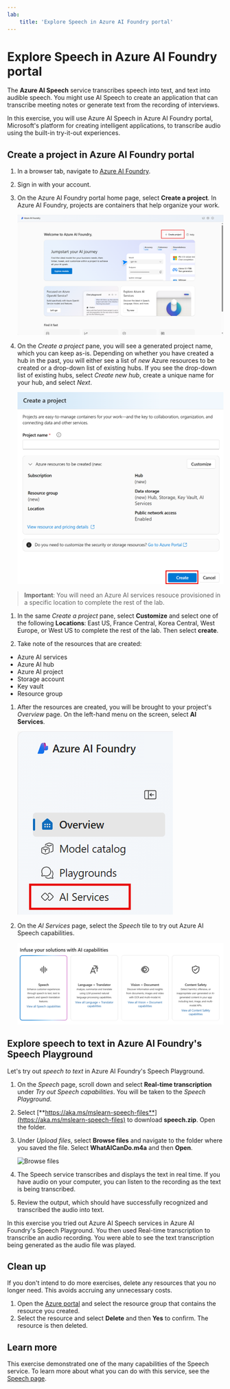 ```yaml
---
lab:
    title: 'Explore Speech in Azure AI Foundry portal'
---
```


# Explore Speech in Azure AI Foundry portal

The **Azure AI Speech** service transcribes speech into text, and text into audible speech. You might use AI Speech to create an application that can transcribe meeting notes or generate text from the recording of interviews.

In this exercise, you will use Azure AI Speech in Azure AI Foundry portal, Microsoft's platform for creating intelligent applications, to transcribe audio using the built-in try-it-out experiences. 

## Create a project in Azure AI Foundry portal

1. In a browser tab, navigate to [Azure AI Foundry](https://ai.azure.com?azure-portal=true).

1. Sign in with your account. 

1. On the Azure AI Foundry portal home page, select **Create a project**. In Azure AI Foundry, projects are containers that help organize your work.  

    ![Screenshot of Azure AI Foundry home page with create a project selected.](./media/azure-ai-foundry-home-page.png)

1. On the *Create a project* pane, you will see a generated project name, which you can keep as-is. Depending on whether you have created a hub in the past, you will either see a list of *new* Azure resources to be created or a drop-down list of existing hubs. If you see the drop-down list of existing hubs, select *Create new hub*, create a unique name for your hub, and select *Next*.  
 
    ![Screenshot of the create a project pane with automaticly generated names for hub and project.](./media/azure-ai-foundry-create-project.png)

> **Important**: You will need an Azure AI services resouce provisioned in a specific location to complete the rest of the lab.

1. In the same *Create a project* pane, select **Customize** and select one of the following **Locations**: East US, France Central, Korea Central, West Europe, or West US to complete the rest of the lab. Then select **create**. 

1. Take note of the resources that are created: 
- Azure AI services
- Azure AI hub
- Azure AI project
- Storage account
- Key vault
- Resource group  
 
1. After the resources are created, you will be brought to your project's *Overview* page. On the left-hand menu on the screen, select **AI Services**.
 
    ![Screenshot of the left-hand menu on the project screen with AI Services selected.](./media/azure-ai-foundry-ai-services.png)  

1. On the *AI Services* page, select the *Speech* tile to try out Azure AI Speech capabilities.

    ![Screenshot of the Speech tile selected on the AI Services page.](./media/speech-tile.png)

## Explore speech to text in Azure AI Foundry's Speech Playground

Let's try out *speech to text* in Azure AI Foundry's Speech Playground. 

1. On the *Speech* page, scroll down and select **Real-time transcription** under *Try out Speech capabilities*. You will be taken to the *Speech Playground*. 

1. Select [**https://aka.ms/mslearn-speech-files**](https://aka.ms/mslearn-speech-files) to download **speech.zip**. Open the folder. 

1. Under *Upload files*, select **Browse files** and navigate to the folder where you saved the file. Select **WhatAICanDo.m4a** and then **Open**.

    ![Browse files](media/recognize-synthesize-speech/browse-files-speech.png)

1. The Speech service transcribes and displays the text in real time. If you have audio on your computer, you can listen to the recording as the text is being transcribed.

1. Review the output, which should have successfully recognized and transcribed the audio into text.

In this exercise you tried out Azure AI Speech services in Azure AI Foundry's Speech Playground. You then used Real-time transcription to transcribe an audio recording. You were able to see the text transcription being generated as the audio file was played.

## Clean up

If you don't intend to do more exercises, delete any resources that you no longer need. This avoids accruing any unnecessary costs.

1. Open the [Azure portal]( https://portal.azure.com) and select the resource group that contains the resource you created.
1. Select the resource and select **Delete** and then **Yes** to confirm. The resource is then deleted.

## Learn more

This exercise demonstrated one of the many capabilities of the Speech service. To learn more about what you can do with this service, see the [Speech page](https://azure.microsoft.com/services/cognitive-services/speech-services).
